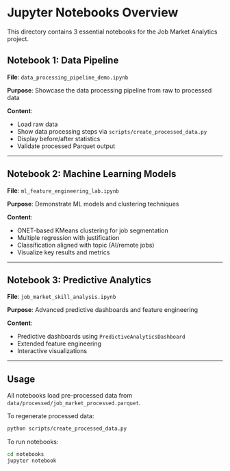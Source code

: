 # Jupyter Notebooks Overview

This directory contains 3 essential notebooks for the Job Market Analytics project.

## Notebook 1: Data Pipeline

**File**: `data_processing_pipeline_demo.ipynb`

**Purpose**: Showcase the data processing pipeline from raw to processed data

**Content**:

- Load raw data
- Show data processing steps via `scripts/create_processed_data.py`
- Display before/after statistics
- Validate processed Parquet output

---

## Notebook 2: Machine Learning Models

**File**: `ml_feature_engineering_lab.ipynb`

**Purpose**: Demonstrate ML models and clustering techniques

**Content**:

- ONET-based KMeans clustering for job segmentation
- Multiple regression with justification
- Classification aligned with topic (AI/remote jobs)
- Visualize key results and metrics

---

## Notebook 3: Predictive Analytics

**File**: `job_market_skill_analysis.ipynb`

**Purpose**: Advanced predictive dashboards and feature engineering

**Content**:

- Predictive dashboards using `PredictiveAnalyticsDashboard`
- Extended feature engineering
- Interactive visualizations

---

## Usage

All notebooks load pre-processed data from `data/processed/job_market_processed.parquet`.

To regenerate processed data:

```bash
python scripts/create_processed_data.py
```

To run notebooks:

```bash
cd notebooks
jupyter notebook
```
